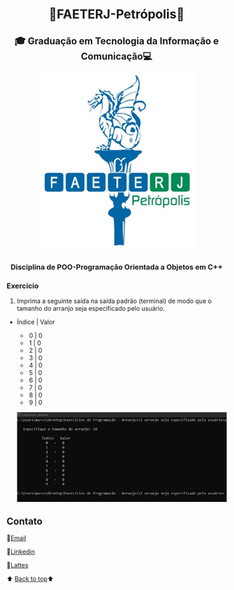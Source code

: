 <h1 align="center"><a name="back-to-top"></a> 🐲FAETERJ-Petrópolis🐲</h1> 

<h2   align="center">🎓
    Graduação em Tecnologia da Informação e Comunicação💻</h2>
 <p align="center">
    <a href="https://github.com/marcosbarker/Exerc.-de-Prog.-Arranjo3">
        <img src="https://github.com/marcosbarker/Exerc.-de-Prog.-Arranjo3/blob/main/img/faeterj-logo.jpg" alt="faeterj-logo">
    </a>
    </p>
<h3 align="center">
    Disciplina de POO-Programação Orientada a Objetos em C++</h3>



### Exercício





1. Imprima a seguinte saída na saída padrão (terminal) de modo que o tamanho do arranjo seja especificado pelo usuário.
   
- Índice | Valor
  
    -  ​      0    |    0
    -  ​      1    |    0
    -  ​      2    |    0
    -  ​      3    |    0
    -  ​      4    |    0
    -  ​      5    |    0
    -  ​      6    |    0
    -  ​      7    |    0
    -  ​      8    |    0
    -  ​      9    |    0
    
    

  ![01-equipe_produto](https://github.com/marcosbarker/Exerc.-de-Prog.-Arranjo3/blob/main/img/img-1.jpg)







## Contato

:e-mail:[Email](pgomes@faeterj-petropolis.edu.br)

:link:[Linkedin](https://www.linkedin.com/in/marcos-paulo-marques-corr%C3%AAa-gomes-2794271b0/)

:link:[Lattes](https://wwws.cnpq.br/cvlattesweb/PKG_MENU.menu?f_cod=A4769AB5DE3FCB49D83423E88118FAB5#)



⬆️ [Back to top](#back-to-top)⬆️ 















